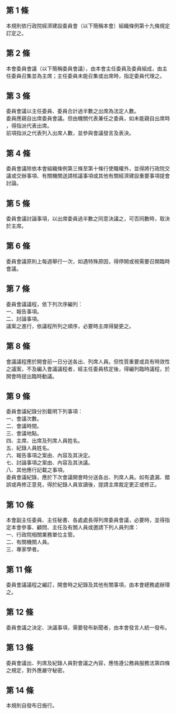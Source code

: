 第 1 條
-------
本規則依行政院經濟建設委員會（以下簡稱本會）組織條例第十九條規定  
訂定之。

第 2 條
-------
本會委員會議（以下簡稱委員會議），由本會主任委員及委員組成，由主  
任委員召集並為主席；主任委員未能召集或出席時，指定委員代理之。

第 3 條
-------
委員會議以主任委員、委員合計過半數之出席為法定人數。  
委員應親自出席委員會議。但由機關代表兼任之委員，如未能親自出席時  
，得指派代表出席。  
前項指派之代表列入出席人數，並參與會議發言及表決。

第 4 條
-------
委員會議除依本會組織條例第三條至第十條行使職權外，並得將行政院交  
議或交辦事項、有關機關送請核議事項或其他有關經濟建設重要事項提會  
討論。

第 5 條
-------
委員會議討論事項，以出席委員過半數之同意決議之，可否同數時，取決  
於主席。

第 6 條
-------
委員會議原則上每週舉行一次，如遇特殊原因，得停開或視需要召開臨時  
會議。

第 7 條
-------
委員會議議程，依下列次序編列：  
一、報告事項。  
二、討論事項。  
議案之進行，依議程所列之順序，必要時主席得變更之。

第 8 條
-------
會議議程應於開會前一日分送各出、列席人員。但性質重要或具有時效性  
之議案，不及編入會議議程者，經主任委員核定後，得編列臨時議程，於  
開會時提出臨時動議。

第 9 條
-------
委員會議紀錄分別載明下列事項：  
一、會議次數。  
二、會議時間。  
三、會議地點。  
四、主席、出席及列席人員姓名。  
五、紀錄人員姓名。  
六、報告事項之案由、內容及其決定。  
七、討論事項之案由、內容及其決議。  
八、其他應行記載之事項。  
委員會議紀錄，應於下次會議開會時分送各出、列席人員。如有遺漏、錯  
誤或再修正意見，得於紀錄人員宣讀後，提請主席裁定更正或修正。

第 10 條
--------
本會副主任委員、主任秘書、各處處長得列席委員會議，必要時，並得指  
定本會參事、顧問、主任及有關人員或邀請下列人員列席：  
一、行政院相關業務單位主管。  
二、有關機關人員。  
三、專家學者。

第 11 條
--------
委員會議議程之編訂，開會時之紀錄及其他有關事項，由本會總務處辦理  
之。

第 12 條
--------
委員會議之決定、決議事項，需要發布新聞者，由本會發言人統一發布。

第 13 條
--------
委員會議出、列席及紀錄人員對會議之內容，應恪遵公務員服務法第四條  
之規定，對外應嚴守秘密。

第 14 條
--------
本規則自發布日施行。

